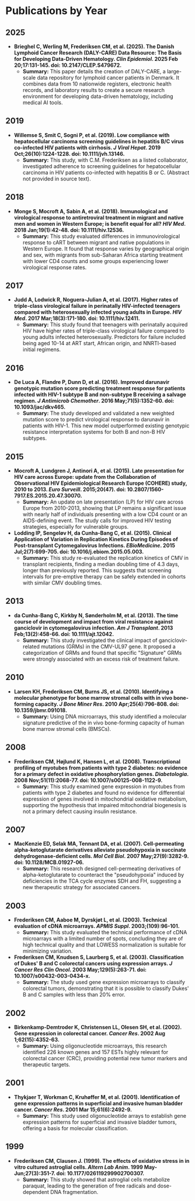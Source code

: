 # Publications by Year

## 2025

* **Brieghel C, Werling M, Frederiksen CM, et al. (2025). The Danish Lymphoid Cancer Research (DALY-CARE) Data Resource: The Basis for Developing Data-Driven Hematology. *Clin Epidemiol*. 2025 Feb 20;17:131-145. doi: 10.2147/CLEP.S479672.**
    * **Summary:** This paper details the creation of DALY-CARE, a large-scale data repository for lymphoid cancer patients in Denmark. It combines data from 10 nationwide registers, electronic health records, and laboratory results to create a secure research environment for developing data-driven hematology, including medical AI tools.

## 2019

* **Willemse S, Smit C, Sogni P, et al. (2019). Low compliance with hepatocellular carcinoma screening guidelines in hepatitis B/C virus co-infected HIV patients with cirrhosis. *J Viral Hepat*. 2019 Oct;26(10):1224-1228. doi: 10.1111/jvh.13146.**
    * **Summary:** This study, with C.M. Frederiksen as a listed collaborator, investigated adherence to screening guidelines for hepatocellular carcinoma in HIV patients co-infected with hepatitis B or C. (Abstract not provided in source text).

## 2018

* **Monge S, Mocroft A, Sabin A, et al. (2018). Immunological and virological response to antiretroviral treatment in migrant and native men and women in Western Europe; is benefit equal for all? *HIV Med*. 2018 Jan;19(1):42-48. doi: 10.1111/hiv.12536.**
    * **Summary:** This study evaluated differences in immunovirological response to cART between migrant and native populations in Western Europe. It found that response varies by geographical origin and sex, with migrants from sub-Saharan Africa starting treatment with lower CD4 counts and some groups experiencing lower virological response rates.

## 2017

* **Judd A, Lodwick R, Noguera-Julian A, et al. (2017). Higher rates of triple-class virological failure in perinatally HIV-infected teenagers compared with heterosexually infected young adults in Europe. *HIV Med*. 2017 Mar;18(3):171-180. doi: 10.1111/hiv.12411.**
    * **Summary:** This study found that teenagers with perinatally acquired HIV have higher rates of triple-class virological failure compared to young adults infected heterosexually. Predictors for failure included being aged 10-14 at ART start, African origin, and NNRTI-based initial regimens.

## 2016

* **De Luca A, Flandre P, Dunn D, et al. (2016). Improved darunavir genotypic mutation score predicting treatment response for patients infected with HIV-1 subtype B and non-subtype B receiving a salvage regimen. *J Antimicrob Chemother*. 2016 May;71(5):1352-60. doi: 10.1093/jac/dkv465.**
    * **Summary:** The study developed and validated a new weighted mutation score to predict virological response to darunavir in patients with HIV-1. This new model outperformed existing genotypic resistance interpretation systems for both B and non-B HIV subtypes.

## 2015

* **Mocroft A, Lundgren J, Antinori A, et al. (2015). Late presentation for HIV care across Europe: update from the Collaboration of Observational HIV Epidemiological Research Europe (COHERE) study, 2010 to 2013. *Euro Surveill*. 2015;20(47). doi: 10.2807/1560-7917.ES.2015.20.47.30070.**
    * **Summary:** An update on late presentation (LP) for HIV care across Europe from 2010-2013, showing that LP remains a significant issue with nearly half of individuals presenting with a low CD4 count or an AIDS-defining event. The study calls for improved HIV testing strategies, especially for vulnerable groups.
* **Lodding IP, Sengeløv H, da Cunha-Bang C, et al. (2015). Clinical Application of Variation in Replication Kinetics During Episodes of Post-transplant Cytomegalovirus Infections. *EBioMedicine*. 2015 Jul;2(7):699-705. doi: 10.1016/j.ebiom.2015.05.003.**
    * **Summary:** This study re-evaluated the replication kinetics of CMV in transplant recipients, finding a median doubling time of 4.3 days, longer than previously reported. This suggests that screening intervals for pre-emptive therapy can be safely extended in cohorts with similar CMV doubling times.

## 2013

* **da Cunha-Bang C, Kirkby N, Sønderholm M, et al. (2013). The time course of development and impact from viral resistance against ganciclovir in cytomegalovirus infection. *Am J Transplant*. 2013 Feb;13(2):458-66. doi: 10.1111/ajt.12042.**
    * **Summary:** This study investigated the clinical impact of ganciclovir-related mutations (GRMs) in the CMV-UL97 gene. It proposed a categorization of GRMs and found that specific "Signature" GRMs were strongly associated with an excess risk of treatment failure.

## 2010

* **Larsen KH, Frederiksen CM, Burns JS, et al. (2010). Identifying a molecular phenotype for bone marrow stromal cells with in vivo bone-forming capacity. *J Bone Miner Res*. 2010 Apr;25(4):796-808. doi: 10.1359/jbmr.091018.**
    * **Summary:** Using DNA microarrays, this study identified a molecular signature predictive of the in vivo bone-forming capacity of human bone marrow stromal cells (BMSCs).

## 2008

* **Frederiksen CM, Højlund K, Hansen L, et al. (2008). Transcriptional profiling of myotubes from patients with type 2 diabetes: no evidence for a primary defect in oxidative phosphorylation genes. *Diabetologia*. 2008 Nov;51(11):2068-77. doi: 10.1007/s00125-008-1122-9.**
    * **Summary:** This study examined gene expression in myotubes from patients with type 2 diabetes and found no evidence for differential expression of genes involved in mitochondrial oxidative metabolism, supporting the hypothesis that impaired mitochondrial biogenesis is not a primary defect causing insulin resistance.

## 2007

* **MacKenzie ED, Selak MA, Tennant DA, et al. (2007). Cell-permeating alpha-ketoglutarate derivatives alleviate pseudohypoxia in succinate dehydrogenase-deficient cells. *Mol Cell Biol*. 2007 May;27(9):3282-9. doi: 10.1128/MCB.01927-06.**
    * **Summary:** This research designed cell-permeating derivatives of alpha-ketoglutarate to counteract the "pseudohypoxia" induced by deficiencies in the TCA cycle enzymes SDH and FH, suggesting a new therapeutic strategy for associated cancers.

## 2003

* **Frederiksen CM, Aaboe M, Dyrskjøt L, et al. (2003). Technical evaluation of cDNA microarrays. *APMIS Suppl*. 2003;(109):96-101.**
    * **Summary:** This study evaluated the technical performance of cDNA microarrays with a limited number of spots, concluding they are of high technical quality and that LOWESS normalization is suitable for minimizing variation.
* **Frederiksen CM, Knudsen S, Laurberg S, et al. (2003). Classification of Dukes' B and C colorectal cancers using expression arrays. *J Cancer Res Clin Oncol*. 2003 May;129(5):263-71. doi: 10.1007/s00432-003-0434-x.**
    * **Summary:** The study used gene expression microarrays to classify colorectal tumors, demonstrating that it is possible to classify Dukes' B and C samples with less than 20% error.

## 2002

* **Birkenkamp-Demtroder K, Christensen LL, Olesen SH, et al. (2002). Gene expression in colorectal cancer. *Cancer Res*. 2002 Aug 1;62(15):4352-63.**
    * **Summary:** Using oligonucleotide microarrays, this research identified 226 known genes and 157 ESTs highly relevant for colorectal cancer (CRC), providing potential new tumor markers and therapeutic targets.

## 2001

* **Thykjaer T, Workman C, Kruhøffer M, et al. (2001). Identification of gene expression patterns in superficial and invasive human bladder cancer. *Cancer Res*. 2001 Mar 15;61(6):2492-9.**
    * **Summary:** This study used oligonucleotide arrays to establish gene expression patterns for superficial and invasive bladder tumors, offering a basis for molecular classification.

## 1999

* **Frederiksen CM, Clausen J. (1999). The effects of oxidative stress in in vitro cultured astroglial cells. *Altern Lab Anim*. 1999 May-Jun;27(3):351-7. doi: 10.1177/026119299902700307.**
    * **Summary:** This study showed that astroglial cells metabolize paraquat, leading to the generation of free radicals and dose-dependent DNA fragmentation.
    